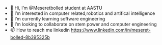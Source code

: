 - 👋 Hi, I’m @Meseretbolled student at AASTU
- 👀 I’m interested in computer related,robotics and artifical intelligence 
- 🌱 I’m currently learning software engineering 
- 💞️ I’m looking to collaborate on stem power and computer  engineering 
- 📫 How to reach me linkedin https://www.linkedin.com/in/meseret-bolled-8b395325b

<!---
Meseretbolled/Meseretbolled is a ✨ special ✨ repository because its `README.md` (this file) appears on your GitHub profile.
You can click the Preview link to take a look at your changes.
--->
